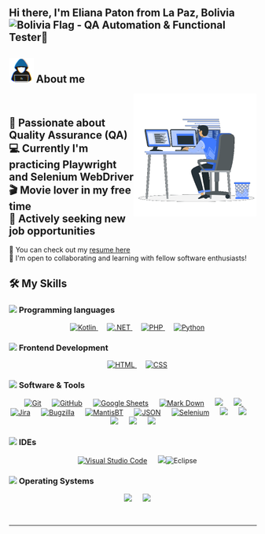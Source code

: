 ## Hi there, I'm Eliana Paton from La Paz, Bolivia <img src="https://upload.wikimedia.org/wikipedia/commons/4/48/Flag_of_Bolivia.svg" width="30" alt="Bolivia Flag"> - QA Automation & Functional Tester👋

## <picture><img src = "https://github.com/0xAbdulKhalid/0xAbdulKhalid/raw/main/assets/mdImages/about_me.gif" width = 50px></picture> **About me**

<picture> <img align="right" src="https://github.com/0xAbdulKhalid/0xAbdulKhalid/raw/main/assets/mdImages/Right_Side.gif" width = 250px></picture>

<br>

🎯 **Passionate about Quality Assurance (QA)**  
💻 Currently I'm practicing **Playwright** and **Selenium WebDriver**  
🎬 Movie lover in my free time  
🚀 Actively seeking new job opportunities  
---

📄 You can check out my [resume here](#)  
💬 I'm open to collaborating and learning with fellow software enthusiasts!

<!--
**ebetzypaton/ebetzypaton** is a ✨ _special_ ✨ repository because its `README.md` (this file) appears on your GitHub profile.

Here are some ideas to get you started:

- 🔭 I’m currently working on ...
- 🌱 I’m currently learning ...
- 👯 I’m looking to collaborate on ...
- 🤔 I’m looking for help with ...
- 💬 Ask me about ...
- 📫 How to reach me: ...
- 😄 Pronouns: ...
- ⚡ Fun fact: ...
-->

## 🛠️ My Skills

### <picture> <img src = "https://github.com/7oSkaaa/7oSkaaa/blob/main/Images/Programming_Languages.gif?raw=true" width = 50px>  </picture> Programming languages

<p align="center"> 
  &emsp; 
  <a href="https://kotlinlang.org/" target="_blank"> 
    <img alt="Kotlin" src="https://img.shields.io/badge/Kotlin-%230095D5.svg?style=plastic&logo=kotlin&logoColor=white">
  </a> 
  &emsp;
  <a href="https://dotnet.microsoft.com/es-es/" target="_blank"> 
    <img alt=".NET" src="https://img.shields.io/badge/.NET-%235C2D91.svg?style=plastic&logo=dotnet&logoColor=white">
  </a> 
  &emsp;
  <a href="https://www.php.net/" target="_blank"> 
     <img alt="PHP" src="https://img.shields.io/badge/PHP-%23777BB3.svg?style=plastic&logo=php&logoColor=white">
   </a>
  &emsp;
   <a href="https://www.python.org" target="_blank">
    <img alt="Python" src="https://img.shields.io/badge/Python%20-%2314354C.svg?style=plastic&logo=python&logoColor=white">
  </a>
</p>

### <picture> <img src = "https://github.com/7oSkaaa/7oSkaaa/blob/main/Images/Front_End.gif?raw=true" width = 50px>  </picture> Frontend Development
<p align="center"> 
  &emsp; 
  <a href="https://www.w3.org/html/" target="_blank"> 
   <img alt="HTML" src="https://img.shields.io/badge/HTML5%20-%23E34F26.svg?style=plastic&logo=html5&logoColor=white">
  </a>   
  &emsp;
  <a href="https://www.w3schools.com/css/" target="_blank">
    <img alt="CSS" src="https://img.shields.io/badge/CSS%20-%231572B6.svg?style=plastic&logo=css3&logoColor=white">
  </a> 

</p>

 ### <picture> <img src = "https://github.com/7oSkaaa/7oSkaaa/blob/main/Images/Software_Tools.gif?raw=true" width = 50px>  </picture> Software & Tools
 
<p align="center">
  &emsp;
    <a href="#"><img alt="Git" src="https://img.shields.io/badge/Git%20-%23F05033.svg?style=plastic&logo=git&logoColor=white"></a>
  &emsp;
    <a href="#"><img alt="GitHub" src="https://img.shields.io/badge/github-%23181717.svg?style=plastic&logo=github&logoColor=white"></a>
  &emsp;
    <a href="#"><img alt="Google Sheets" src="https://img.shields.io/badge/Google%20Sheets%20-%2334A853.svg?style=plastic&logo=google%20sheets&logoColor=white"></a>
  &emsp;
    <a href="#"><img alt="Mark Down" src="https://img.shields.io/badge/Markdown-000000?style=plastic&logo=markdown&logoColor=white"></a>
  &emsp;
    <a href="#"><img src="https://img.shields.io/badge/MongoDB-%2347A248.svg?style=plastic&logo=mongodb&logoColor=white" /></a>
&emsp;
  <a href="https://www.techsmith.com/snagit.html"> <img src="https://img.shields.io/badge/Snagit-TechSmith-blue?style=plastic&logo=techsmith&logoColor=white" />
</a>
  &emsp;
<!-- Jira -->
<a href="#"><img alt="Jira" src="https://img.shields.io/badge/Jira-0052CC.svg?style=plastic&logo=jira&logoColor=white"></a>
  &emsp;
<!-- Bugzilla -->
<a href="#"><img alt="Bugzilla" src="https://img.shields.io/badge/Bugzilla-CC0000.svg?style=plastic&logo=bugzilla&logoColor=white"></a>
  &emsp;
<!-- MantisBT -->
<a href="#"><img alt="MantisBT" src="https://img.shields.io/badge/MantisBT-00A000.svg?style=plastic&logo=data:image/svg+xml;base64,...&logoColor=white"></a>

</a>
  &emsp;
    <a href="#"><img alt="JSON" img src="https://img.shields.io/badge/json-%23000000.svg?style=plastic&logo=json&logoColor=white"></a>
  &emsp;
    <a href="#"><img alt="Selenium" src="https://img.shields.io/badge/selenium-%2343B02A.svg?&style=plastic&logo=selenium&logoColor=white"></a>
    &emsp;
    <a href="#"><img src="https://img.shields.io/badge/SQL%20Server-%23CC2927.svg?style=plastic&logo=microsoftsqlserver&logoColor=white" /></a>
    &emsp;
    <a href="#"><img src="https://img.shields.io/badge/mysql-%234479A1.svg?&style=plastic&logo=mysql&logoColor=white"/></a>
    &emsp;
    <a href="#"><img src="https://img.shields.io/badge/Oracle-%23F80000.svg?style=plastic&logo=oracle&logoColor=white" /></a>
    &emsp;
    <a href="#"><img src="https://img.shields.io/badge/Crystal%20Reports-%23007DB8.svg?style=plastic&logo=sap&logoColor=white" /></a>
    &emsp;
    <a href="#"><img src="https://img.shields.io/badge/SSRS-%23007396.svg?style=plastic&logo=Microsoft&logoColor=white" /></a>
</p>

 ### <picture> <img src = "https://github.com/7oSkaaa/7oSkaaa/blob/main/Images/IDEs.gif?raw=true" width = 50px>  </picture> IDEs
 
<p align="center">
  &emsp;
    <a href="#"><img alt="Visual Studio Code" src="https://img.shields.io/badge/Visual%20Studio%20Code-0078d7.svg?style=plastic&logo=visual-studio-code&logoColor=white"></a>
  &emsp;
    <a href="#"><img src="https://img.shields.io/badge/NetBeans-%2300729F.svg?style=plastic&logo=apache%20netbeans%20ide&logoColor=white" /></a
  &emsp;
    <a href="#"><img alt="Eclipse" src="https://img.shields.io/badge/eclipse%20ide-%232C2255.svg?&style=plastic&logo=eclipse%20ide&logoColor=white" /></a>
</p>


 ### <picture> <img src = "https://github.com/7oSkaaa/7oSkaaa/blob/main/Images/OS.gif?raw=true" width = 50px>  </picture> Operating Systems
 
<p align="center">
  &emsp;
    <a href="#"><img src="https://img.shields.io/badge/Ubuntu-E95420?style=plastic&logo=ubuntu&logoColor=white"></a>
  &emsp;
    <a href="#"><img src="https://img.shields.io/badge/Windows-0078D6?style=plastic&logo=windows&logoColor=white"></a>  
</p>

<br> 

---


</details>


<!--
## 📝 Descripción

El portfolio presenta mi trayectoria profesional en pruebas automatizadas, integración continua, DevOps y metodologías ágiles. Incluye los siguientes apartados:

- **Proyectos personales**: Ejemplos de proyectos que he realizado para automatizar procesos, migrar repositorios y pruebas funcionales.
- **Habilidades técnicas**: Herramientas y tecnologías que utilizo a diario, incluyendo herramientas de testing como Selenium, Appium, Playwright, SpecFlow, y JMeter, entre otras.
- **Experiencia profesional**: Detalles sobre mi trayectoria en empresas, las tecnologías que he usado y mis responsabilidades en proyectos de calidad de software.

## 🚀 Tecnologías utilizadas

- **Lenguajes y Frameworks**: C#, .NET, MSTest, NUnit, XUnit, Moq, SQLite, Fluent Assertions
- **Pruebas Automatizadas**: SpecFlow, Selenium WebDriver, Playwright, Appium
- **DevOps y CI/CD**: Azure DevOps, YAML, PowerShell
- **Base de datos**: SQL Server, SQLite
- **Otras herramientas**: SonarQube, Git, JIRA, JMeter, Hangfire, SSH SFTP

## 💻 Proyectos

### 1. **Automatización migración de repositorio TFS-GIT**
   [Ver proyecto en GitHub](https://github.com/hectorsandovalcordon-qa/tfs-to-git-migration)
   - Scripts, documentación y buenas prácticas para migrar un proyecto desde Team Foundation Server (TFS) a Git, preservando el historial y asegurando una transición fluida.

### 2. **Proyecto Testing SpecFlow - Selenium WebDriver**
   [Ver proyecto en GitHub](https://github.com/hectorsandovalcordon-qa/PortfolioQA)
   - Pruebas automatizadas utilizando SpecFlow y Selenium WebDriver, implementando el patrón PageObject y buenas prácticas en el desarrollo de pruebas.

### 3. **Proyecto Testing SpecFlow - Playwright**
   [Ver proyecto en GitHub](https://github.com/hectorsandovalcordon-qa/PortfolioQA)
   - Pruebas automatizadas utilizando SpecFlow y Playwright para la automatización de pruebas de aplicaciones web, con un enfoque en estabilidad y rendimiento.

## 👨‍💻 Experiencia profesional

### QA Automation & Functional Tester (Feb 2021 - Actualidad)
   - Responsable de asegurar la calidad de aplicaciones desarrolladas mediante pruebas automatizadas en entornos .NET, web, móviles y APIs.
   - Trabajo estrechamente con el equipo de desarrollo para asegurar productos robustos y alineados con los estándares de calidad.

### Programador Junior .NET (Dic 2019 - Feb 2021)
   - Implementación de formularios web, conexión con bases de datos mediante Entity Framework, y manejo de datos con LINQ.
   - Colaboración en equipos Scrum y participación en la mejora continua de la calidad del software.

## 📄 Licencia 

Este repositorio está bajo la **Licencia MIT**.

---

Gracias por revisar mi portfolio. Si tienes preguntas o sugerencias, no dudes en contactar conmigo.-->

